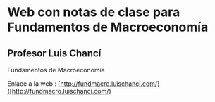 # Web con notas de clase para Fundamentos de Macroeconomía
## Profesor Luis Chancí

Fundamentos de Macroeconomía

Enlace a la web : [http://fundmacro.luischanci.com/]([http://fundmacro.luischanci.com/)
